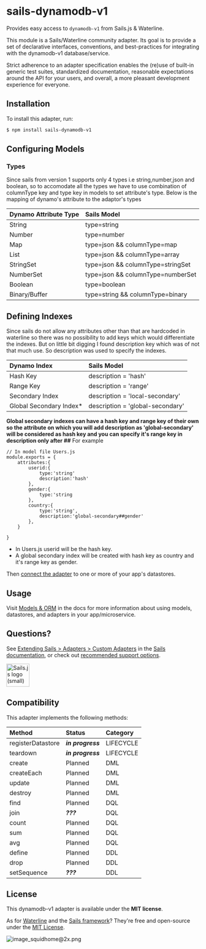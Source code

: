 # sails-dynamodb-v1

Provides easy access to `dynamodb-v1` from Sails.js & Waterline.

This module is a Sails/Waterline community adapter. Its goal is to provide a set of declarative interfaces, conventions, and best-practices for integrating with the dynamodb-v1 database/service.

Strict adherence to an adapter specification enables the (re)use of built-in generic test suites, standardized documentation, reasonable expectations around the API for your users, and overall, a more pleasant development experience for everyone.

## Installation

To install this adapter, run:

```sh
$ npm install sails-dynamodb-v1
```

## Configuring Models

### Types

Since sails from version 1 supports only 4 types i.e string,number,json and boolean, so to accomodate all the types we have to use combination of columnType key and type key in models to set attribute's type.
Below is the mapping of dynamo's attribute to the adaptor's types

| Dynamo Attribute Type | Sails Model                       |
| :-------------------- | :-------------------------------- |
| String                | type=string                       |
| Number                | type=number                       |
| Map                   | type=json && columnType=map                     |
| List                  | type=json && columnType=array     |
| StringSet             | type=json && columnType=stringSet |
| NumberSet             | type=json && columnType=numberSet |
| Boolean               | type=boolean                      |
| Binary/Buffer         | type=string && columnType=binary                    |

## Defining Indexes

Since sails do not allow any attributes other than that are hardcoded in waterline so there was no possibility to add keys which would differentiate the indexes.
But on little bit digging I found description key which was of not that much use. So description was used to specify the indexes.

| Dynamo Index             | Sails Model                      |
| :----------------------- | :------------------------------- |
| Hash Key                 | description = 'hash'             |
| Range Key                | description = 'range'            |
| Secondary Index          | description = 'local-secondary'        |
| Global Secondary Index\* | description = 'global-secondary' |

**Global secondary indexes can have a hash key and range key of their own so the attribute on which you will add description as 'global-secondary' will be considered as hash key and you can specify it's range key in description only after ##**
For example

```
// In model file Users.js
module.exports = {
    attributes:{
        userid:{
            type:'string'
            description:'hash'
        },
        gender:{
            type:'string
        },
        country:{
            type:'string',
            description:'global-secondary##gender'
        },
    }

}
```
- In Users.js userid will be the hash key.
- A global secondary index will be created with hash key as country and it's range key as gender.


Then [connect the adapter](https://sailsjs.com/documentation/reference/configuration/sails-config-datastores) to one or more of your app's datastores.

## Usage

Visit [Models & ORM](https://sailsjs.com/docs/concepts/models-and-orm) in the docs for more information about using models, datastores, and adapters in your app/microservice.

## Questions?

See [Extending Sails > Adapters > Custom Adapters](https://sailsjs.com/documentation/concepts/extending-sails/adapters/custom-adapters) in the [Sails documentation](https://sailsjs.com/documentation), or check out [recommended support options](https://sailsjs.com/support).

<a href="https://sailsjs.com" target="_blank" title="Node.js framework for building realtime APIs."><img src="https://github-camo.global.ssl.fastly.net/9e49073459ed4e0e2687b80eaf515d87b0da4a6b/687474703a2f2f62616c64657264617368792e6769746875622e696f2f7361696c732f696d616765732f6c6f676f2e706e67" width=60 alt="Sails.js logo (small)"/></a>

## Compatibility

This adapter implements the following methods:

| Method            | Status            | Category  |
| :---------------- | :---------------- | :-------- |
| registerDatastore | _**in progress**_ | LIFECYCLE |
| teardown          | _**in progress**_ | LIFECYCLE |
| create            | Planned           | DML       |
| createEach        | Planned           | DML       |
| update            | Planned           | DML       |
| destroy           | Planned           | DML       |
| find              | Planned           | DQL       |
| join              | _**???**_         | DQL       |
| count             | Planned           | DQL       |
| sum               | Planned           | DQL       |
| avg               | Planned           | DQL       |
| define            | Planned           | DDL       |
| drop              | Planned           | DDL       |
| setSequence       | _**???**_         | DDL       |

## License

This dynamodb-v1 adapter is available under the **MIT license**.

As for [Waterline](http://waterlinejs.org) and the [Sails framework](https://sailsjs.com)? They're free and open-source under the [MIT License](https://sailsjs.com/license).

![image_squidhome@2x.png](http://i.imgur.com/RIvu9.png)
